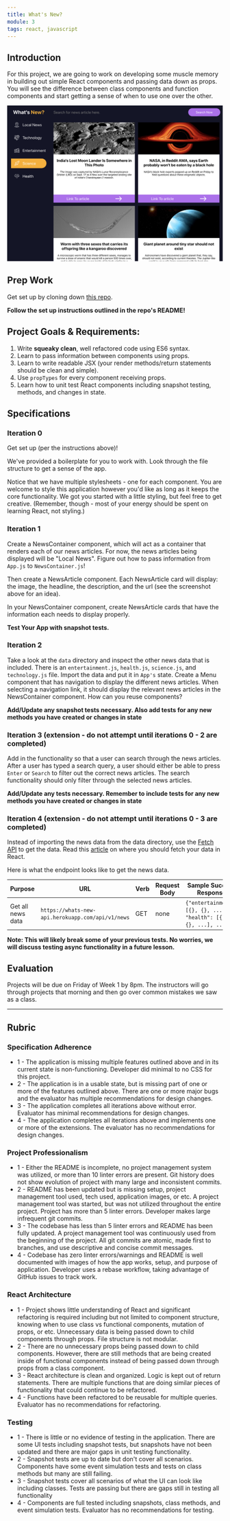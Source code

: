 ```yaml
---
title: What's New?
module: 3
tags: react, javascript
---
```


## Introduction

For this project, we are going to work on developing some muscle memory in building out simple React components and passing data down as props.  You will see the difference between class components and function components and start getting a sense of when to use one over the other.

![What's New screenshot](../../assets/images/whats-new.png)

## Prep Work

Get set up by cloning down [this repo](https://github.com/turingschool-examples/whats-new).

**Follow the set up instructions outlined in the repo's README!**

## Project Goals & Requirements:

1. Write **squeaky clean**, well refactored code using ES6 syntax.  
2. Learn to pass information between components using props.
3. Learn to write readable JSX (your render methods/return statements should be clean and simple).
4. Use `propTypes` for every component receiving props.  
5. Learn how to unit test React components including snapshot testing, methods, and changes in state.

## Specifications

### Iteration 0

Get set up (per the instructions above)!

We've provided a boilerplate for you to work with. Look through the file structure to get a sense of the app.

Notice that we have multiple stylesheets - one for each component. You are welcome to style this application however you'd like as long as it keeps the core functionality. We got you started with a little styling, but feel free to get creative. (Remember, though - most of your energy should be spent on learning React, not styling.)

### Iteration 1

Create a NewsContainer component, which will act as a container that renders each of our news articles. For now, the news articles being displayed will be "Local News". Figure out how to pass information from `App.js` to `NewsContainer.js`!

Then create a NewsArticle component. Each NewsArticle card will display: the image, the headline, the description, and the url (see the screenshot above for an idea).

In your NewsContainer component, create NewsArticle cards that have the information each needs to display properly.

**Test Your App with snapshot tests.**

### Iteration 2

Take a look at the `data` directory and inspect the other news data that is included.  There is an `entertainment.js`, `health.js`, `science.js`, and `technology.js` file.  Import the data and put it in `App's` state.  Create a Menu component that has navigation to display the different news articles.  When selecting a navigation link, it should display the relevant news articles in the NewsContainer component.  How can you reuse components?

**Add/Update any snapshot tests necessary.  Also add tests for any new methods you have created or changes in state** 

### Iteration 3 (extension - do not attempt until iterations 0 - 2 are completed)

Add in the functionality so that a user can search through the news articles.  After a user has typed a search query, a user should either be able to press `Enter` or `Search` to filter out the correct news articles.  The search functionality should only filter through the selected news articles.

**Add/Update any tests necessary.  Remember to include tests for any new methods you have created or changes in state** 

### Iteration 4 (extension - do not attempt until iterations 0 - 3 are completed)

Instead of importing the news data from the data directory, use the [Fetch API](https://developer.mozilla.org/en-US/docs/Web/API/Fetch_API/Using_Fetch) to get the data.  Read this [article](https://www.robinwieruch.de/react-fetching-data) on where you should fetch your data in React.

Here is what the endpoint looks like to get the news data.

| Purpose | URL | Verb | Request Body | Sample Success Response |
|----|----|----|----|----|
| Get all news data | `https://whats-new-api.herokuapp.com/api/v1/news` | GET | none | `{"entertainment": [{}, {}, ...], "health": [{}, {}, ...], ...}` |

**Note: This will likely break some of your previous tests.  No worries, we will discuss testing async functionality in a future lesson.**

## Evaluation

Projects will be due on Friday of Week 1 by 8pm. The instructors will go through projects that morning and then go over common mistakes we saw as a class.

----------------------------------------------------------

## Rubric 

### Specification Adherence

* 1 - The application is missing multiple features outlined above and in its current state is non-functioning. Developer did minimal to no CSS for this project.
* 2 - The application is in a usable state, but is missing part of one or more of the features outlined above. There are one or more major bugs and the evaluator has multiple recommendations for design changes.
* 3 - The application completes all iterations above without error. Evaluator has minimal recommendations for design changes.
* 4 - The application completes all iterations above and implements one or more of the extensions.  The evaluator has no recommendations for design changes.

### Project Professionalism

* 1 - Either the README is incomplete, no project management system was utilized, or more than 10 linter errors are present. Git history does not show evolution of project with many large and inconsistent commits. 
* 2 -  README has been updated but is missing setup, project management tool used, tech used, application images, or etc.  A project management tool was started, but was not utilized throughout the entire project. Project has more than 5 linter errors. Developer makes large infrequent git commits. 
* 3 - The codebase has less than 5 linter errors and README has been fully updated.  A project management tool was continuously used from the beginning of the project.  All git commits are atomic, made first to branches, and use descriptive and concise commit messages. 
* 4 - Codebase has zero linter errors/warnings and README is well documented with images of how the app works, setup, and purpose of application. Developer uses a rebase workflow, taking advantage of GitHub issues to track work.

### React Architecture

* 1 - Project shows little understanding of React and significant refactoring is required including but not limited to component structure, knowing when to use class vs functional components, mutation of props, or etc.  Unnecessary data is being passed down to child components through props. File structure is not modular.
* 2 - There are no unnecessary props being passed down to child components.  However, there are still methods that are being created inside of functional components instead of being passed down through props from a class component. 
* 3 - React architecture is clean and organized.  Logic is kept out of return statements.  There are multiple functions that are doing similar pieces of functionality that could continue to be refactored.
* 4 - Functions have been refactored to be reusable for multiple queries.  Evaluator has no recommendations for refactoring.

### Testing

* 1 - There is little or no evidence of testing in the application.  There are some UI tests including snapshot tests, but snapshots have not been updated and there are major gaps in unit testing functionality.
* 2 - Snapshot tests are up to date but don't cover all scenarios. Components have some event simulation tests and tests on class methods but many are still failing. 
* 3 - Snapshot tests cover all scenarios of what the UI can look like including classes.  Tests are passing but there are gaps still in testing all functionality
* 4 - Components are full tested including snapshots, class methods, and event simulation tests. Evaluator has no recommendations for testing.